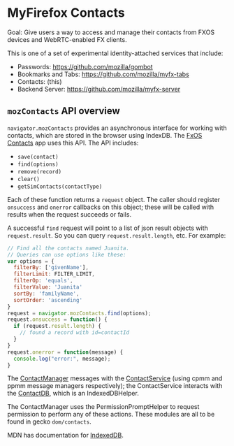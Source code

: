 # MyFirefox Contacts

Goal: Give users a way to access and manage their contacts from FXOS devices
and WebRTC-enabled FX clients.

This is one of a set of experimental identity-attached services that include:

- Passwords: https://github.com/mozilla/gombot
- Bookmarks and Tabs: https://github.com/mozilla/myfx-tabs
- Contacts: (this)
- Backend Server: https://github.com/mozilla/myfx-server 

## `mozContacts` API overview

`navigator.mozContacts` provides an asynchronous interface for working with
contacts, which are stored in the browser using IndexDB.  The 
[FxOS Contacts](https://github.com/mozilla-b2g/gaia/apps/communication/contacts') 
app uses this API.  The API includes:

- `save(contact)`
- `find(options)`
- `remove(record)`
- `clear()`
- `getSimContacts(contactType)`

Each of these function returns a `request` object.  The caller should register
`onsuccess` and `onerror` callbacks on this object; these will be called with
results when the request succeeds or fails.

A successful `find` request will point to a list of json result objects with
`request.result`.  So you can query `request.result.length`, etc.  For example:

```javascript
// Find all the contacts named Juanita.
// Queries can use options like these:
var options = {
  filterBy: ['givenName'],
  filterLimit: FILTER_LIMIT,
  filterOp: 'equals',
  filterValue: 'Juanita'
  sortBy: 'familyName',
  sortOrder: 'ascending'
}
request = navigator.mozContacts.find(options);
request.onsuccess = function() {
  if (request.result.length) {
    // found a record with id=contactId
  }
}
request.onerror = function(message) {
  console.log("error:", message);
}
```

The 
[ContactManager](http://mxr.mozilla.org/mozilla-central/source/dom/contacts/ContactManager.js) 
messages with the 
[ContactService](http://mxr.mozilla.org/mozilla-central/source/dom/contacts/fallback/ContactService.jsm) 
(using cpmm and ppmm message managers respectively); the
ContactService interacts with the 
[ContactDB](http://mxr.mozilla.org/mozilla-central/source/dom/contacts/fallback/ContactDB.jsm), 
which is an IndexedDBHelper.

The ContactManager uses the PermissionPromptHelper to request permission to perform any
of these actions.
These modules are all to be found in gecko `dom/contacts`.

MDN has documentation for [IndexedDB](https://developer.mozilla.org/docs/IndexedDB).




